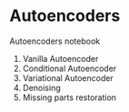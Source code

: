 # Autoencoders
Autoencoders notebook

1) Vanilla Autoencoder
2) Conditional Autoencoder
3) Variational Autoencoder
4) Denoising
5) Missing parts restoration
